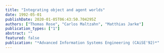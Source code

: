 ```yaml
---
title: "Integrating object and agent worlds"
date: 1992-05-01
publishDate: 2020-01-05T06:43:50.704295Z
authors: ["Thomas Rose", "Carlos Maltzahn", "Matthias Jarke"]
publication_types: ["1"]
abstract: ""
featured: false
publication: "*Advanced Information Systems Engineering (CAiSE'92)*"
---
```


